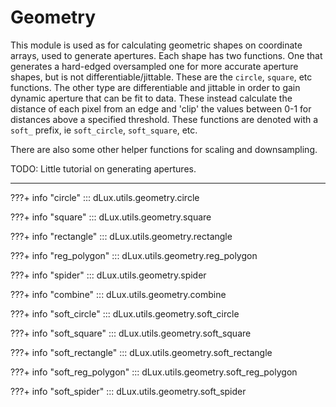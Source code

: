 # Geometry

This module is used as for calculating geometric shapes on coordinate arrays, used to generate apertures. Each shape has two functions. One that generates a hard-edged oversampled one for more accurate aperture shapes, but is not differentiable/jittable. These are the `circle`, `square`, etc functions. The other type are differentiable and jittable in order to gain dynamic aperture that can be fit to data. These instead calculate the distance of each pixel from an edge and 'clip' the values between 0-1 for distances above a specified threshold. These functions are denoted with a `soft_` prefix, ie `soft_circle`, `soft_square`, etc.

There are also some other helper functions for scaling and downsampling.

TODO: Little tutorial on generating apertures.

---

???+ info "circle"
    ::: dLux.utils.geometry.circle

???+ info "square"
    ::: dLux.utils.geometry.square

???+ info "rectangle"
    ::: dLux.utils.geometry.rectangle

???+ info "reg_polygon"
    ::: dLux.utils.geometry.reg_polygon

???+ info "spider"
    ::: dLux.utils.geometry.spider

???+ info "combine"
    ::: dLux.utils.geometry.combine

???+ info "soft_circle"
    ::: dLux.utils.geometry.soft_circle

???+ info "soft_square"
    ::: dLux.utils.geometry.soft_square

???+ info "soft_rectangle"
    ::: dLux.utils.geometry.soft_rectangle

???+ info "soft_reg_polygon"
    ::: dLux.utils.geometry.soft_reg_polygon

???+ info "soft_spider"
    ::: dLux.utils.geometry.soft_spider

